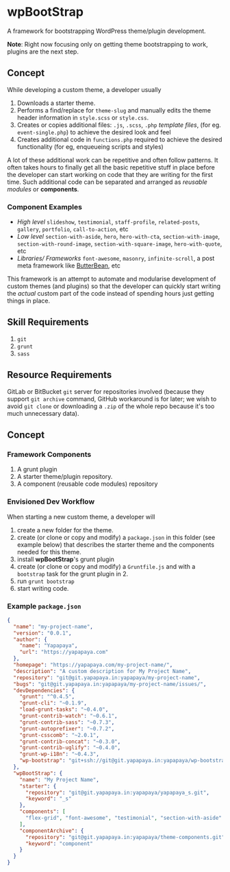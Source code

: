 # wpBootStrap
A framework for bootstrapping WordPress theme/plugin development.

**Note**: Right now focusing only on getting theme bootstrapping to work, plugins are the next step.

## Concept
While developing a custom theme, a developer usually
 1. Downloads a starter theme.
 2. Performs a find/replace for `theme-slug` and manually edits the theme header information in `style.scss` or `style.css`.
 2. Creates or copies additional files: `.js`, `.scss`, `.php` *template files*, (for eg. `event-single.php`) to achieve the desired look and feel
 3. Creates additional code in `functions.php` required to achieve the desired functionality (for eg, enqueueing scripts and styles)

A lot of these additional work can be repetitive and often follow patterns. It often takes hours to finally get all the basic repetitive stuff in place before the developer can start working on code that they are writing for the first time. Such additional code can be separated and arranged as *reusable modules* or **components**.

### Component Examples
 * *High level* `slideshow`, `testimonial`, `staff-profile`, `related-posts`, `gallery`, `portfolio`, `call-to-action`, etc
 * *Low level* `section-with-aside`, `hero`, `hero-with-cta`, `section-with-image`, `section-with-round-image`, `section-with-square-image`, `hero-with-quote`, etc
 * *Libraries/ Frameworks* `font-awesome`, `masonry`, `infinite-scroll`, a post meta framework like [ButterBean](http://themehybrid.com/weblog/butterbean-post-meta-framework-beta), etc

This framework is an attempt to automate and modularise development of custom themes (and plugins) so that the developer can quickly start writing the *actual* custom part of the code instead of spending hours just getting things in place.

## Skill Requirements
 1. `git`
 2. `grunt`
 3. `sass`

## Resource Requirements
GitLab or BitBucket `git` server for repositories involved (because they support `git archive` command, GitHub workaround is for later; we wish to avoid `git clone` or downloading a `.zip` of the whole repo because it's too much unnecessary data).

## Concept

### Framework Components
 1. A grunt plugin
 2. A starter theme/plugin repository.
 3. A component (reusable code modules) repository

### Envisioned Dev Workflow
When starting a new custom theme, a developer will

 1. create a new folder for the theme.
 2. create (or clone or copy and modify) a `package.json` in this folder (see example below) that describes the starter theme and the components needed for this theme.
 2. install **wpBootStrap**'s grunt plugin
 3. create (or clone or copy and modify) a `Gruntfile.js` and with a `bootstrap` task for the grunt plugin in 2.
 4. run `grunt bootstrap`
 5. start writing code.

### Example `package.json`
```json
{
  "name": "my-project-name",
  "version": "0.0.1",
  "author": {
    "name": "Yapapaya",
    "url": "https://yapapaya.com"
  },
  "homepage": "https://yapapaya.com/my-project-name/",
  "description": "A custom description for My Project Name",
  "repository": "git@git.yapapaya.in:yapapaya/my-project-name",
  "bugs": "git@git.yapapaya.in:yapapaya/my-project-name/issues/",
  "devDependencies": {
    "grunt": "^0.4.5",
    "grunt-cli": "~0.1.9",
    "load-grunt-tasks": "~0.4.0",
    "grunt-contrib-watch": "~0.6.1",
    "grunt-contrib-sass": "~0.7.3",
    "grunt-autoprefixer": "~0.7.2",
    "grunt-csscomb": "~2.0.1",
    "grunt-contrib-concat": "~0.3.0",
    "grunt-contrib-uglify": "~0.4.0",
    "grunt-wp-i18n": "~0.4.3",
    "wp-bootstrap": "git+ssh://git@git.yapapaya.in:yapapaya/wp-bootstrap.git"
  },
  "wpBootStrap": {
    "name": "My Project Name",
    "starter": {
      "repository": "git@git.yapapaya.in:yapapaya/yapapaya_s.git",
      "keyword": "_s"
    },
    "components": [
      "flex-grid", "font-awesome", "testimonial", "section-with-aside"
    ],
    "componentArchive": {
      "repository": "git@git.yapapaya.in:yapapaya/theme-components.git",
      "keyword": "component"
    }
  }
}

```
